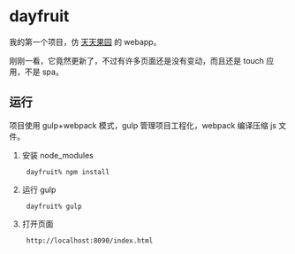 # dayfruit

我的第一个项目，仿 [天天果园](http://m.fruitday.com/) 的 webapp。

刚刚一看，它竟然更新了，不过有许多页面还是没有变动，而且还是 touch 应用，不是 spa。

## 运行

项目使用 gulp+webpack 模式，gulp 管理项目工程化，webpack 编译压缩 js 文件。

1. 安装 node_modules
	
		dayfruit% npm install

2. 运行 gulp

		dayfruit% gulp

3. 打开页面

		http://localhost:8090/index.html
